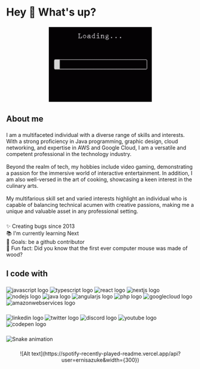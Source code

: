 <h1 align="left">Hey 👋 What's up?</h1>

###

<div align="center">
  <img height="200" src="https://github.com/IRUKEN/IRUKEN/blob/main/loading-bar.gif?raw=true"  />
</div>

###

<h2 align="left">About me</h2>

###

<p align="left">I am a multifaceted individual with a diverse range of skills and interests. With a strong proficiency in Java programming, graphic design, cloud networking, and expertise in AWS and Google Cloud, I am a versatile and competent professional in the technology industry.<br><br>Beyond the realm of tech, my hobbies include video gaming, demonstrating a passion for the immersive world of interactive entertainment. In addition, I am also well-versed in the art of cooking, showcasing a keen interest in the culinary arts.<br><br>My multifarious skill set and varied interests highlight an individual who is capable of balancing technical acumen with creative passions, making me a unique and valuable asset in any professional setting.</p>

###

<p align="left">✨ Creating bugs since 2013<br>📚 I'm currently learning Next<br>🎯 Goals: be a github contributor<br>🎲 Fun fact: Did you know that the first ever computer mouse was made of wood?</p>

###

<h2 align="left">I code with</h2>

###

<div align="left">
  <img src="https://cdn.jsdelivr.net/gh/devicons/devicon/icons/javascript/javascript-original.svg" height="40" width="52" alt="javascript logo"  />
  <img src="https://cdn.jsdelivr.net/gh/devicons/devicon/icons/typescript/typescript-original.svg" height="40" width="52" alt="typescript logo"  />
  <img src="https://cdn.jsdelivr.net/gh/devicons/devicon/icons/react/react-original.svg" height="40" width="52" alt="react logo"  />
  <img src="https://cdn.jsdelivr.net/gh/devicons/devicon/icons/nextjs/nextjs-original.svg" height="40" width="52" alt="nextjs logo"  />
  <img src="https://cdn.jsdelivr.net/gh/devicons/devicon/icons/nodejs/nodejs-original.svg" height="40" width="52" alt="nodejs logo"  />
  <img src="https://cdn.jsdelivr.net/gh/devicons/devicon/icons/java/java-original.svg" height="40" width="52" alt="java logo"  />
  <img src="https://cdn.jsdelivr.net/gh/devicons/devicon/icons/angularjs/angularjs-original.svg" height="40" width="52" alt="angularjs logo"  />
  <img src="https://cdn.jsdelivr.net/gh/devicons/devicon/icons/php/php-original.svg" height="40" width="52" alt="php logo"  />
  <img src="https://cdn.jsdelivr.net/gh/devicons/devicon/icons/googlecloud/googlecloud-original.svg" height="40" width="52" alt="googlecloud logo"  />
  <img src="https://cdn.jsdelivr.net/gh/devicons/devicon/icons/amazonwebservices/amazonwebservices-original.svg" height="40" width="52" alt="amazonwebservices logo"  />
</div>

###

<div align="left">
  <img src="https://raw.githubusercontent.com/maurodesouza/profile-readme-generator/master/src/assets/icons/social/linkedin/default.svg" width="52" height="40" alt="linkedin logo"  />
  <img src="https://raw.githubusercontent.com/maurodesouza/profile-readme-generator/master/src/assets/icons/social/twitter/default.svg" width="52" height="40" alt="twitter logo"  />
  <img src="https://raw.githubusercontent.com/maurodesouza/profile-readme-generator/master/src/assets/icons/social/discord/default.svg" width="52" height="40" alt="discord logo"  />
  <img src="https://raw.githubusercontent.com/maurodesouza/profile-readme-generator/master/src/assets/icons/social/youtube/default.svg" width="52" height="40" alt="youtube logo"  />
  <img src="https://raw.githubusercontent.com/maurodesouza/profile-readme-generator/master/src/assets/icons/social/codepen/default.svg" width="52" height="40" alt="codepen logo"  />
</div>

###

<img src="https://raw.githubusercontent.com/IRUKEN/IRUKEN/blob/output/snake.svg" alt="Snake animation" />

###

<div align="center">
 ![Alt text](https://spotify-recently-played-readme.vercel.app/api?user=ernisazuke&width={300}) 
</div>

###
